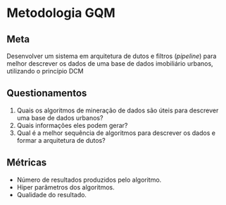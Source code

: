 # Metodologia GQM
## Meta
Desenvolver um sistema em arquitetura de dutos e filtros (*pipeline*) para melhor descrever os dados de uma base de dados imobiliário urbanos, utilizando o princípio DCM

## Questionamentos​
1. Quais os algoritmos de mineração de dados são úteis para descrever uma base de dados urbanos?
2. Quais informações eles podem gerar?
3. Qual é a melhor sequência de algoritmos para descrever os dados e formar a arquitetura de dutos?

## Métricas​

- Número de resultados produzidos pelo algoritmo.
- Hiper parâmetros dos algoritmos.
- Qualidade do resultado.
